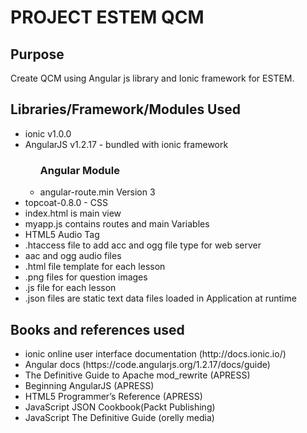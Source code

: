 ﻿<h1>PROJECT ESTEM QCM</h1>

<h2>Purpose</h2>
<p>Create QCM using Angular js library and Ionic framework for ESTEM.</p>

<h2>Libraries/Framework/Modules Used</h2>
<ul>
    <li>ionic v1.0.0</li>
    <li>AngularJS v1.2.17 - bundled with ionic framework</li>
    <ul><h3>Angular Module</h3>
       <li>angular-route.min Version 3</li>
    </ul>
    <li>topcoat-0.8.0 - CSS</li>
    <li>index.html is main view</li>
    <li>myapp.js contains routes and main Variables</li>
    <li>HTML5 Audio Tag</li>
    <li>.htaccess file to add acc and ogg file type for web server</li>
    <li>aac and ogg audio files</li>
    <li>.html file template for each lesson</li>
    <li>.png files for question images</li>
    <li>.js file for each lesson</li>
    <li>.json files are static text data files loaded in Application at runtime</li>
</ul>

<h2>Books and references used</h2>
<ul>
    <li>ionic online user interface documentation (http://docs.ionic.io/)</li>
    <li>Angular docs (https://code.angularjs.org/1.2.17/docs/guide)</li>
    <li>The Definitive Guide to Apache mod_rewrite (APRESS)</li>
    <li>Beginning AngularJS (APRESS)</li>
    <li>HTML5 Programmer’s Reference (APRESS)</li>
    <li>JavaScript JSON Cookbook(Packt Publishing)</li>
    <li>JavaScript The Definitive Guide (orelly media)</li>
</ul>
